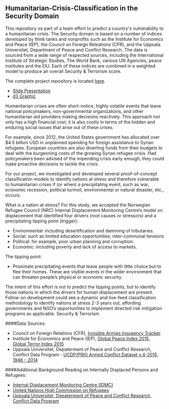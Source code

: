 ## Humanitarian-Crisis-Classification in the Security Domain

This repository os part of a team effort to predict a country's vulnerability to a humanitarian crisis.  The Security domain is based on a number of indices developed by think tanks and nonprofits such as the Institute for Economics and Peace (IEP), the Council on Foreign Releations (CFR), and the Uppsala Universitet, Department of Peace and Conflict Research.  The data is sourced from a wide range of respected sources, including the International Institute of Strategic Studies, The World Bank, various UN Agencies, peace institutes and the EIU. Each of these indices are combined in a weighted model to produce an overall Security & Terrorism score.

The complete project repository is located [here](https://github.com/emilyhoughkovacs/humanitarian_unrest_classifier).

* [Slide Presentation](https://docs.google.com/presentation/d/1WgImQ5wSHe1FLMHrILH3z1NhyZJJyY8n57uhn4r5kzI/edit#slide=id.p4)
* [d3 Graphic](http://bit.ly/RefugeeMap)

Humanitarian crises are often short-notice, highly volatile events that leave national policymakers, non-governmental organizations, and other humanitarian aid providers making decisions reactively. This approach not only has a high financial cost; it is also costly in terms of the hidden and enduring social issues that arise out of these crises.

For example, since 2012, the United States government has allocated over $4.5 billion USD in unplanned spending for foreign assistance to Syrian refugees. European countries are also diverting funds from their budgets to deal with the burgeoning costs of the growing Syrian refugee crisis. Had policymakers been advised of the impending crisis early enough, they could make proactive decisions to tackle the crisis.

For our project, we investigated and developed several proof-of-concept classification models to identify nations at stress and therefore vulnerable to humanitarian crises if (or when) a precipitating event, such as war, economic recession, political turmoil, environmental or natural disaster, etc., occurs.

What is a nation at stress? For this study, we accepted the Norwegian Refugee Council (NRC) Internal Displacement Monitoring Centre’s model on displacement that identified four drivers (root causes or stressors) and a precipitating tipping point (trigger):

* Environmental: including desertification and damming of tributaries.
* Social: such as limited education opportunities; inter-communal tensions
* Political: for example, poor urban planning and corruption.
* Economic: including poverty and lack of access to markets.

The tipping point:

* Proximate precipitating events that leave people with little choice but to flee their homes. These are visible events in the wider environment that can threaten people’s physical or economic security.

The intent of this effort is not to predict the tipping points, but to identify those nations in which the drivers for human displacement are present. Follow-on development could see a dynamic and live-feed classification methodology to identify nations at stress 2-3 years out, affording governments and NGO’s opportunities to implement directed risk mitigation programs as applicable.
Security & Terrorism

####Data Sources:

* Council on Foreign Relations (CFR), [Invisible Armies Insugency Tracker](http://www.cfr.org/wars-and-warfare/invisible-armies-insurgency-tracker/p29917)
* Institute for Economics and Peace (IEP), [Global Peace Index 2015](http://economicsandpeace.org/wp-content/uploads/2015/06/Global-Peace-Index-Report-2015_0.pdf),  [Global Terror Index 2015](http://economicsandpeace.org/wp-content/uploads/2015/11/Global-Terrorism-Index-2015.pdf)
* Uppsala Universitet, Depaterment of Peace and Conflict Research, Conflict Data Program - [UCDP/PRIO Armed Conflict Dataset v.4-2015, 1946 – 2014](http://www.pcr.uu.se/research/ucdp/datasets/ucdp_prio_armed_conflict_dataset/)

####Additional Background Reading on Internally Displaced Persons and Refugees:

* [Internal Displacement Monitoring Centre (IDMC)](http://www.internal-displacement.org/)
* [United Nations High Commission on Refugees](http://www.unhcr.org/cgi-bin/texis/vtx/home)
* [Uppsala Universitet, Depaterment of Peace and Conflict Research, Conflict Data Program](http://www.pcr.uu.se/research/ucdp/)
